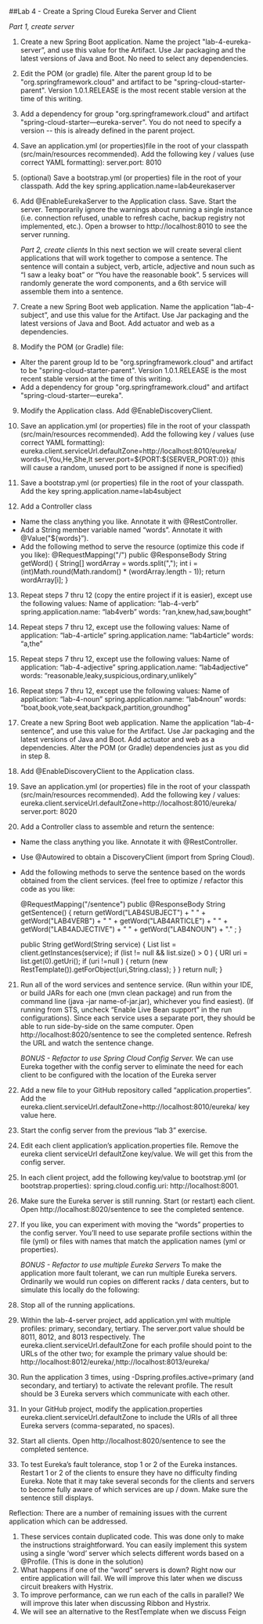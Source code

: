 ##Lab 4 - Create a Spring Cloud Eureka Server and Client

*Part 1, create server*

1. Create a new Spring Boot application.  Name the project "lab-4-eureka-server”, and use this value for the Artifact.  Use Jar packaging and the latest versions of Java and Boot. No need to select any dependencies.

2. Edit the POM (or gradle) file.  Alter the parent group Id to be "org.springframework.cloud" and artifact to be "spring-cloud-starter-parent".  Version 1.0.1.RELEASE is the most recent stable version at the time of this writing. 

3. Add a dependency for group "org.springframework.cloud" and artifact "spring-cloud-starter—eureka-server".  You do not need to specify a version -- this is already defined in the parent project.  

4. Save an application.yml (or properties)file in the root of your classpath (src/main/resources recommended).  Add the following key / values (use correct YAML formatting):
server.port: 8010

5. (optional) Save a bootstrap.yml (or properties) file in the root of your classpath.  Add the key spring.application.name=lab4eurekaserver

6. Add @EnableEurekaServer to the Application class.  Save.  Start the server.  Temporarily ignore the warnings about running a single instance (i.e. connection refused, unable to refresh cache, backup registry not implemented, etc.).  Open a browser to http://localhost:8010 to see the server running.

    *Part 2, create clients*  In this next section we will create several client applications that will work together to compose a sentence.  The sentence will contain a subject, verb, article, adjective and noun such as “I saw a leaky boat” or “You have the reasonable book”.  5 services will randomly generate the word components, and a 6th service will assemble them into a sentence.

7. Create a new Spring Boot web application.  Name the application “lab-4-subject”, and use this value for the Artifact.  Use Jar packaging and the latest versions of Java and Boot.  Add actuator and web as a dependencies.

8. Modify the POM (or Gradle) file:  
- Alter the parent group Id to be "org.springframework.cloud" and artifact to be "spring-cloud-starter-parent".  Version 1.0.1.RELEASE is the most recent stable version at the time of this writing. 
- Add a dependency for group "org.springframework.cloud" and artifact "spring-cloud-starter—eureka".

9. Modify the Application class.  Add @EnableDiscoveryClient.

10. Save an application.yml (or properties) file in the root of your classpath (src/main/resources recommended).  Add the following key / values (use correct YAML formatting):
eureka.client.serviceUrl.defaultZone=http://localhost:8010/eureka/
words=I,You,He,She,It
server.port=${PORT:${SERVER_PORT:0}}
(this will cause a random, unused port to be assigned if none is specified)

11. Save a bootstrap.yml (or properties) file in the root of your classpath.  Add the key spring.application.name=lab4subject

12. Add a Controller class
- Name the class anything you like.  Annotate it with @RestController.
- Add a String member variable named “words”.  Annotate it with @Value("${words}”).
- Add the following method to serve the resource (optimize this code if you like):
	@RequestMapping("/")
	public @ResponseBody String getWord() {
		String[] wordArray = words.split(",");
		int i = (int)Math.round(Math.random() * (wordArray.length - 1));
		return wordArray[i];
	}

13. Repeat steps 7 thru 12 (copy the entire project if it is easier), except use the following values:
Name of application: “lab-4-verb”
spring.application.name: “lab4verb”
words: “ran,knew,had,saw,bought”

14. Repeat steps 7 thru 12, except use the following values:
Name of application: “lab-4-article”
spring.application.name: “lab4article”
words: “a,the”

15. Repeat steps 7 thru 12, except use the following values:
Name of application: “lab-4-adjective”
spring.application.name: “lab4adjective”
words: “reasonable,leaky,suspicious,ordinary,unlikely”

16. Repeat steps 7 thru 12, except use the following values:
Name of application: “lab-4-noun”
spring.application.name: “lab4noun”
words: “boat,book,vote,seat,backpack,partition,groundhog”

17. Create a new Spring Boot web application.  Name the application “lab-4-sentence”, and use this value for the Artifact.  Use Jar packaging and the latest versions of Java and Boot.  Add actuator and web as a dependencies.  Alter the POM (or Gradle) dependencies just as you did in step 8. 

18. Add @EnableDiscoveryClient to the Application class.  

19. Save an application.yml (or properties) file in the root of your classpath (src/main/resources recommended).  Add the following key / values:
eureka.client.serviceUrl.defaultZone=http://localhost:8010/eureka/
server.port: 8020

20. Add a Controller class to assemble and return the sentence:
- Name the class anything you like.  Annotate it with @RestController.
- Use @Autowired to obtain a DiscoveryClient (import from Spring Cloud).
- Add the following methods to serve the sentence based on the words obtained from the client services. (feel free to optimize / refactor this code as you like:

	@RequestMapping("/sentence")
	public @ResponseBody String getSentence() {
	  return 
		getWord("LAB4SUBJECT") + " "
		+ getWord("LAB4VERB") + " "
		+ getWord("LAB4ARTICLE") + " "
		+ getWord("LAB4ADJECTIVE") + " "
		+ getWord("LAB4NOUN") + "."
		;
	}

	public String getWord(String service) {
          List<ServiceInstance> list = client.getInstances(service);
          if (list != null && list.size() > 0 ) {
      	  URI uri = list.get(0).getUri();
	      	if (uri !=null ) {
	      		return (new RestTemplate()).getForObject(uri,String.class);
	      	}
          }
          return null;
	}

21. Run all of the word services and sentence service.  (Run within your IDE, or build JARs for each one (mvn clean package) and run from the command line (java -jar name-of-jar.jar), whichever you find easiest).  (If running from STS, uncheck “Enable Live Bean support” in the run configurations).  Since each service uses a separate port, they should be able to run side-by-side on the same computer.  Open http://localhost:8020/sentence to see the completed sentence.  Refresh the URL and watch the sentence change.
 	
    *BONUS - Refactor to use Spring Cloud Config Server.*  We can use Eureka together with the config server to eliminate the need for each client to be configured with the location of the Eureka server

22. Add a new file to your GitHub repository called “application.properties”.  Add the eureka.client.serviceUrl.defaultZone=http://localhost:8010/eureka/ key value here.

23. Start the config server from the previous “lab 3” exercise.

24. Edit each client application’s application.properties file.  Remove the eureka client serviceUrl defaultZone key/value.  We will get this from the config server.

25. In each client project, add the following key/value to bootstrap.yml (or bootstrap.properties): spring.cloud.config.uri: http://localhost:8001.

26. Make sure the Eureka server is still running.  Start (or restart) each client. Open http://localhost:8020/sentence to see the completed sentence.

27. If you like, you can experiment with moving the “words” properties to the config server.  You’ll need to use separate profile sections within the file (yml) or files with names that match the application names (yml or properties).

    *BONUS - Refactor to use multiple Eureka Servers*  To make the application more fault tolerant, we can run multiple Eureka servers.  Ordinarily we would run copies on different racks / data centers, but to simulate this locally do the following:

28.  Stop all of the running applications.

29.  Within the lab-4-server project, add application.yml with multiple profiles:
primary, secondary, tertiary.  The server.port value should be 8011, 8012, and 8013 respectively.  The eureka.client.serviceUrl.defaultZone for each profile should point to the URLs of the other two; for example the primary value should be: http://localhost:8012/eureka/,http://localhost:8013/eureka/

30.  Run the application 3 times, using -Dspring.profiles.active=primary (and secondary, and tertiary) to activate the relevant profile.  The result should be 3 Eureka servers which communicate with each other.

31.  In your GitHub project, modify the application.properties eureka.client.serviceUrl.defaultZone to include the URIs of all three Eureka servers (comma-separated, no spaces).

32.  Start all clients.  Open http://localhost:8020/sentence to see the completed sentence.

33.  To test Eureka’s fault tolerance, stop 1 or 2 of the Eureka instances.  Restart 1 or 2 of the clients to ensure they have no difficulty finding Eureka.  Note that it may take several seconds for the clients and servers to become fully aware of which services are up / down.  Make sure the sentence still displays.


Reflection:  There are a number of remaining issues with the current application which can be addressed.
1. These services contain duplicated code.  This was done only to make the instructions straightforward.  You can easily implement this system using a single ‘word’ server which selects different words based on a @Profile.  (This is done in the solution)
2. What happens if one of the “word” servers is down?  Right now our entire application will fail.  We will improve this later when we discuss circuit breakers with Hystrix.
3. To improve performance, can we run each of the calls in parallel?  We will improve this later when discussing Ribbon and Hystrix.
4. We will see an alternative to the RestTemplate when we discuss Feign

